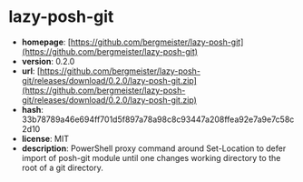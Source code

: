 # lazy-posh-git

- **homepage**: [https://github.com/bergmeister/lazy-posh-git](https://github.com/bergmeister/lazy-posh-git)
- **version**: 0.2.0
- **url**: [https://github.com/bergmeister/lazy-posh-git/releases/download/0.2.0/lazy-posh-git.zip](https://github.com/bergmeister/lazy-posh-git/releases/download/0.2.0/lazy-posh-git.zip)
- **hash**: 33b78789a46e694ff701d5f897a78a98c8c93447a208ffea92e7a9e7c58c2d10
- **license**: MIT
- **description**: PowerShell proxy command around Set-Location to defer import of posh-git module until one changes working directory to the root of a git directory.

